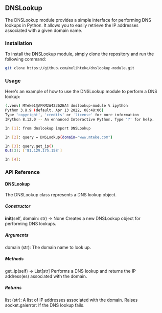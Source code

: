 ## DNSLookup
The DNSLookup module provides a simple interface for performing DNS lookups in Python. It allows you to easily retrieve the IP addresses associated with a given domain name.

### Installation
To install the DNSLookup module, simply clone the repository and run the following command:
```sh
git clone https://github.com/melihteke/dnslookup-module.git
```
### Usage
Here's an example of how to use the DNSLookup module to perform a DNS lookup:

```sh
(.venv) MTeke1@APKM2W42362BA4 dnslookup-module % ipython
Python 3.8.9 (default, Apr 13 2022, 08:48:06) 
Type 'copyright', 'credits' or 'license' for more information
IPython 8.12.0 -- An enhanced Interactive Python. Type '?' for help.

In [1]: from dnslookup import DNSLookup

In [2]: query = DNSLookup(domain="www.mteke.com")

In [3]: query.get_ip()
Out[3]: ['81.129.175.158']

In [4]: 

```

### API Reference
#### DNSLookup
The DNSLookup class represents a DNS lookup object.

##### Constructor
__init__(self, domain: str) -> None
Creates a new DNSLookup object for performing DNS lookups.

##### Arguments
domain (str): The domain name to look up.

##### Methods
get_ip(self) -> List[str]
Performs a DNS lookup and returns the IP address(es) associated with the domain.

##### Returns
list (str): A list of IP addresses associated with the domain.
Raises
socket.gaierror: If the DNS lookup fails.

